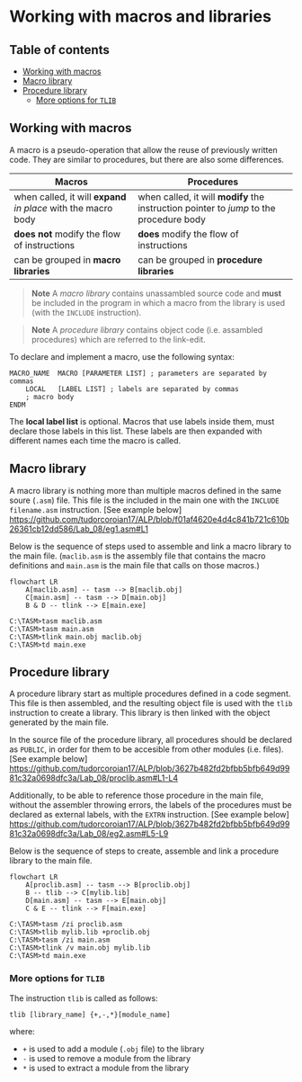 # Working with macros and libraries <!-- omit in toc -->

## Table of contents <!-- omit in toc -->
- [Working with macros](#working-with-macros)
- [Macro library](#macro-library)
- [Procedure library](#procedure-library)
  - [More options for `TLIB`](#more-options-for-tlib)

## Working with macros
A macro is a pseudo-operation that allow the reuse of previously written code. They are similar to procedures, but there are also some differences.

Macros | Procedures
---|---
when called, it will **expand** *in place* with the macro body | when called, it will **modify** the instruction pointer to *jump* to the procedure body
**does not** modify the flow of instructions | **does** modify the flow of instructions
can be grouped in **macro libraries** | can be grouped in **procedure libraries**

> **Note** 
> A *macro library* contains unassambled source code and **must** be included in the program in which a macro from the library is used (with the `INCLUDE` instruction).

> **Note**
> A *procedure library* contains object code (i.e. assambled procedures) which are referred to the link-edit.

To declare and implement a macro, use the following syntax:
```assembly
MACRO_NAME  MACRO [PARAMETER LIST] ; parameters are separated by commas
    LOCAL   [LABEL LIST] ; labels are separated by commas
    ; macro body
ENDM
```
The **local label list** is optional. Macros that use labels inside them, must declare those labels in this list. These labels are then expanded with different names each time the macro is called.

## Macro library
A macro library is nothing more than multiple macros defined in the same soure (`.asm`) file. This file is the included in the main one with the `INCLUDE filename.asm` instruction. [See example below]
https://github.com/tudorcoroian17/ALP/blob/f01af4620e4d4c841b721c610b26361cb12dd586/Lab_08/eg1.asm#L1

Below is the sequence of steps used to assemble and link a macro library to the main file. (`maclib.asm` is the assembly file that contains the macro definitions and `main.asm` is the main file that calls on those macros.)

```mermaid
flowchart LR
    A[maclib.asm] -- tasm --> B[maclib.obj]
    C[main.asm] -- tasm --> D[main.obj]
    B & D -- tlink --> E[main.exe]
```
```
C:\TASM>tasm maclib.asm
C:\TASM>tasm main.asm
C:\TASM>tlink main.obj maclib.obj
C:\TASM>td main.exe
```

## Procedure library
A procedure library start as multiple procedures defined in a code segment. This file is then assembled, and the resulting object file is used with the `tlib` instruction to create a library. This library is then linked with the object generated by the main file.

In the source file of the procedure library, all procedures should be declared as `PUBLIC`, in order for them to be accesible from other modules (i.e. files). [See example below]
https://github.com/tudorcoroian17/ALP/blob/3627b482fd2bfbb5bfb649d9981c32a0698dfc3a/Lab_08/proclib.asm#L1-L4

Additionally, to be able to reference those procedure in the main file, without the assembler throwing errors, the labels of the procedures must be declared as external labels, with the `EXTRN` instruction. [See example below]
https://github.com/tudorcoroian17/ALP/blob/3627b482fd2bfbb5bfb649d9981c32a0698dfc3a/Lab_08/eg2.asm#L5-L9

Below is the sequence of steps to create, assemble and link a procedure library to the main file.

```mermaid
flowchart LR
    A[proclib.asm] -- tasm --> B[proclib.obj]
    B -- tlib --> C[mylib.lib]
    D[main.asm] -- tasm --> E[main.obj]
    C & E -- tlink --> F[main.exe] 
```
```
C:\TASM>tasm /zi proclib.asm
C:\TASM>tlib mylib.lib +proclib.obj
C:\TASM>tasm /zi main.asm
C:\TASM>tlink /v main.obj mylib.lib
C:\TASM>td main.exe
```

### More options for `TLIB`
The instruction `tlib` is called as follows:
```
tlib [library_name] {+,-,*}[module_name]
```
where:
- `+` is used to add a module (`.obj` file) to the library
- `-` is used to remove a module from the library
- `*` is used to extract a module from the library

